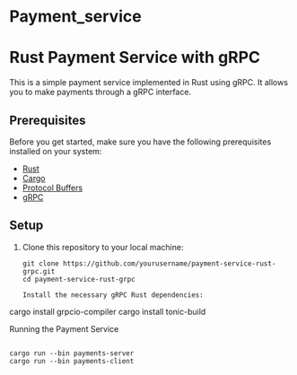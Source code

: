 # Payment_service

# Rust Payment Service with gRPC

This is a simple payment service implemented in Rust using gRPC. It allows you to make payments through a gRPC interface.

## Prerequisites

Before you get started, make sure you have the following prerequisites installed on your system:

- [Rust](https://www.rust-lang.org/)
- [Cargo](https://doc.rust-lang.org/cargo/)
- [Protocol Buffers](https://developers.google.com/protocol-buffers)
- [gRPC](https://grpc.io/)

## Setup

1. Clone this repository to your local machine:

   ```shell
   git clone https://github.com/yourusername/payment-service-rust-grpc.git
   cd payment-service-rust-grpc

   Install the necessary gRPC Rust dependencies:

cargo install grpcio-compiler
cargo install tonic-build

Running the Payment Service

 ```shell

cargo run --bin payments-server
cargo run --bin payments-client

